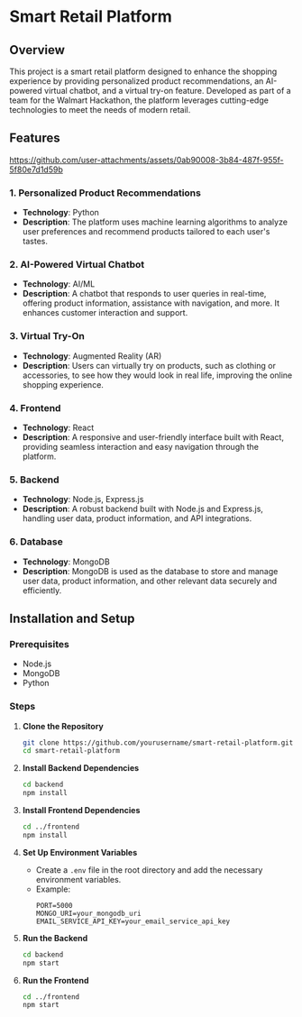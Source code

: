
# Smart Retail Platform

## Overview

This project is a smart retail platform designed to enhance the shopping experience by providing personalized product recommendations, an AI-powered virtual chatbot, and a virtual try-on feature. Developed as part of a team for the Walmart Hackathon, the platform leverages cutting-edge technologies to meet the needs of modern retail.

## Features


https://github.com/user-attachments/assets/0ab90008-3b84-487f-955f-5f80e7d1d59b


### 1. Personalized Product Recommendations
- **Technology**: Python
- **Description**: The platform uses machine learning algorithms to analyze user preferences and recommend products tailored to each user's tastes.

### 2. AI-Powered Virtual Chatbot
- **Technology**: AI/ML
- **Description**: A chatbot that responds to user queries in real-time, offering product information, assistance with navigation, and more. It enhances customer interaction and support.

### 3. Virtual Try-On
- **Technology**: Augmented Reality (AR)
- **Description**: Users can virtually try on products, such as clothing or accessories, to see how they would look in real life, improving the online shopping experience.

### 4. Frontend
- **Technology**: React
- **Description**: A responsive and user-friendly interface built with React, providing seamless interaction and easy navigation through the platform.

### 5. Backend
- **Technology**: Node.js, Express.js
- **Description**: A robust backend built with Node.js and Express.js, handling user data, product information, and API integrations.

### 6. Database
- **Technology**: MongoDB
- **Description**: MongoDB is used as the database to store and manage user data, product information, and other relevant data securely and efficiently.

## Installation and Setup

### Prerequisites
- Node.js
- MongoDB
- Python

### Steps

1. **Clone the Repository**
   ```bash
   git clone https://github.com/yourusername/smart-retail-platform.git
   cd smart-retail-platform
   ```

2. **Install Backend Dependencies**
   ```bash
   cd backend
   npm install
   ```

3. **Install Frontend Dependencies**
   ```bash
   cd ../frontend
   npm install
   ```

4. **Set Up Environment Variables**
   - Create a `.env` file in the root directory and add the necessary environment variables.
   - Example:
     ```
     PORT=5000
     MONGO_URI=your_mongodb_uri
     EMAIL_SERVICE_API_KEY=your_email_service_api_key
     ```

5. **Run the Backend**
   ```bash
   cd backend
   npm start
   ```

6. **Run the Frontend**
   ```bash
   cd ../frontend
   npm start
   ```

